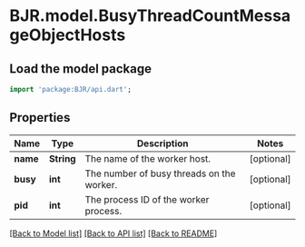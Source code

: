 # BJR.model.BusyThreadCountMessageObjectHosts

## Load the model package
```dart
import 'package:BJR/api.dart';
```

## Properties
Name | Type | Description | Notes
------------ | ------------- | ------------- | -------------
**name** | **String** | The name of the worker host. | [optional] 
**busy** | **int** | The number of busy threads on the worker. | [optional] 
**pid** | **int** | The process ID of the worker process. | [optional] 

[[Back to Model list]](../README.md#documentation-for-models) [[Back to API list]](../README.md#documentation-for-api-endpoints) [[Back to README]](../README.md)


